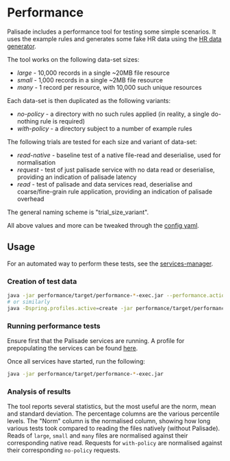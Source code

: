 <!---
Copyright 2020 Crown Copyright

Licensed under the Apache License, Version 2.0 (the "License");
you may not use this file except in compliance with the License.
You may obtain a copy of the License at

  http://www.apache.org/licenses/LICENSE-2.0

Unless required by applicable law or agreed to in writing, software
distributed under the License is distributed on an "AS IS" BASIS,
WITHOUT WARRANTIES OR CONDITIONS OF ANY KIND, either express or implied.
See the License for the specific language governing permissions and
limitations under the License.
--->

# Performance

Palisade includes a performance tool for testing some simple scenarios.
It uses the example rules and generates some fake HR data using the [HR data generator](../hr-data-generator/README.md).

The tool works on the following data-set sizes:
* *large* - 10,000 records in a single ~20MB file resource
* *small* - 1,000 records in a single ~2MB file resource
* *many* - 1 record per resource, with 10,000 such unique resources

Each data-set is then duplicated as the following variants:
* *no-policy* - a directory with no such rules applied (in reality, a single do-nothing rule is required)
* *with-policy* - a directory subject to a number of example rules

The following trials are tested for each size and variant of data-set:
* *read-native* - baseline test of a native file-read and deserialise, used for normalisation
* *request* - test of just palisade service with no data read or deserialise, providing an indication of palisade latency
* *read* - test of palisade and data services read, deserialise and coarse/fine-grain rule application, providing an indication of palisade overhead

The general naming scheme is "trial_size_variant".

All above values and more can be tweaked through the [config yaml](https://github.com/gchq/Palisade-examples/blob/develop/performance/src/main/resources/application.yaml).



## Usage
For an automated way to perform these tests, see the [services-manager](https://github.com/gchq/Palisade-services/blob/develop/services-manager/README.md).

### Creation of test data
```bash
java -jar performance/target/performance-*-exec.jar --performance.action=create
# or similarly
java -Dspring.profiles.active=create -jar performance/target/performance-*-exec.jar
```

### Running performance tests
Ensure first that the Palisade services are running.
A profile for prepopulating the services can be found [here](https://github.com/gchq/Palisade-examples/blob/develop/example-library/src/main/resources/application-exampleperf.yaml).

Once all services have started, run the following:
```bash
java -jar performance/target/performance-*-exec.jar
```


### Analysis of results
The tool reports several statistics, but the most useful are the norm, mean and standard deviation.
The percentage columns are the various percentile levels.
The "Norm" column is the normalised column, showing how long various tests took compared to reading the files natively (without Palisade).
Reads of `large`, `small` and `many` files are normalised against their corresponding native read.
Requests for `with-policy` are normalised against their corresponding `no-policy` requests.
